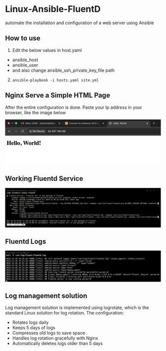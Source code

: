 # Linux-Ansible-FluentD
automate the installation and configuration of a web server using Ansible

## How to use
1. Edit the below values in host.yaml
- ansible_host
- ansible_user
- and also change ansible_ssh_private_key_file path
2. `ansible-playbook -i hosts.yaml site.yml`

## Nginx Serve a Simple HTML Page
After the entire configuration is done.
Paste your Ip address in your browser, like the image below

![nginx hello world](./images/hello-world.png)

## Working Fluentd Service
![fluentd-service](./images/fluentd-service.png)

## Fluentd Logs
![fluentd-logs](./images/fluentd-logs.png)


## Log management solution

Log management solution is implemented using logrotate, which is the standard Linux solution for log rotation. 
The configuration:
- Rotates logs daily
- Keeps 5 days of logs
- Compresses old logs to save space
- Handles log rotation gracefully with Nginx
- Automatically deletes logs older than 5 days
